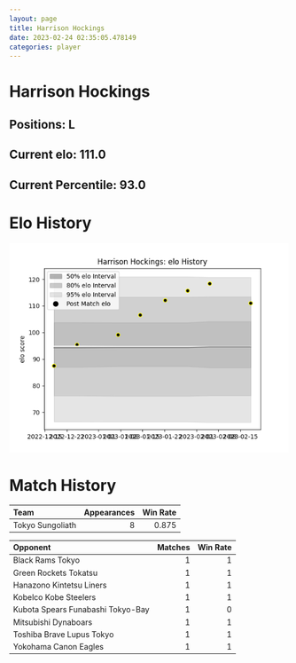 ```yaml
---  
layout: page  
title: Harrison Hockings  
date: 2023-02-24 02:35:05.478149  
categories: player  
---
```

# Harrison Hockings

## Positions: L

## Current elo: 111.0

## Current Percentile: 93.0

# Elo History


![elo history](history_HarrisonHockings.png)
# Match History


| Team             |   Appearances |   Win Rate |
|:-----------------|--------------:|-----------:|
| Tokyo Sungoliath |             8 |      0.875 |

| Opponent                          |   Matches |   Win Rate |
|:----------------------------------|----------:|-----------:|
| Black Rams Tokyo                  |         1 |          1 |
| Green Rockets Tokatsu             |         1 |          1 |
| Hanazono Kintetsu Liners          |         1 |          1 |
| Kobelco Kobe Steelers             |         1 |          1 |
| Kubota Spears Funabashi Tokyo-Bay |         1 |          0 |
| Mitsubishi Dynaboars              |         1 |          1 |
| Toshiba Brave Lupus Tokyo         |         1 |          1 |
| Yokohama Canon Eagles             |         1 |          1 |
